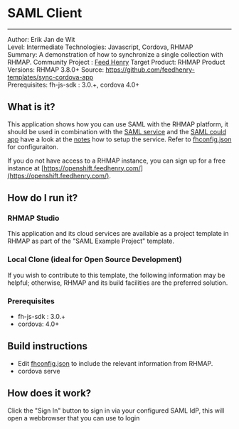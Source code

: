 # SAML Client
---------
Author: Erik Jan de Wit   
Level: Intermediate
Technologies: Javascript, Cordova, RHMAP  
Summary: A demonstration of how to synchronize a single collection with RHMAP.
Community Project : [Feed Henry](http://feedhenry.org)
Target Product: RHMAP
Product Versions: RHMAP 3.8.0+
Source: https://github.com/feedhenry-templates/sync-cordova-app  
Prerequisites: fh-js-sdk : 3.0.+, cordova 4.0+

## What is it?

This application shows how you can use SAML with the RHMAP platform, it should be used in combination with the [SAML service](https://github.com/feedhenry-templates/saml-service) and the [SAML could app](https://github.com/feedhenry-templates/saml-cloud-app) have a look at the [notes](https://github.com/feedhenry-templates/saml-service/blob/master/NOTES.md) how to setup the service.  Refer to [fhconfig.json](www/fhconfig.json) for configuraiton.

If you do not have access to a RHMAP instance, you can sign up for a free instance at [https://openshift.feedhenry.com/](https://openshift.feedhenry.com/).

## How do I run it?  

### RHMAP Studio

This application and its cloud services are available as a project template in RHMAP as part of the "SAML Example Project" template.

### Local Clone (ideal for Open Source Development)
If you wish to contribute to this template, the following information may be helpful; otherwise, RHMAP and its build facilities are the preferred solution.

###  Prerequisites  
 * fh-js-sdk : 3.0.+
 * cordova: 4.0+

## Build instructions
 * Edit [fhconfig.json](www/fhconfig.json) to include the relevant information from RHMAP.  
 * cordova serve  
 
## How does it work?

Click the "Sign In" button to sign in via your configured SAML IdP, this will open a webbrowser that you can use to login

